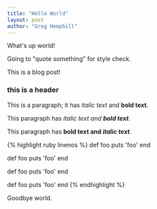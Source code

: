 ```yaml
---
title: "Hello World"
layout: post
author: "Greg Hemphill"
---
```


What's up world!

Going to "quote something" for style check.

This is a blog post!

### this is a header

This is a paragraph; it has _italic text_ and **bold text**.

This paragraph has <em>italic text and <strong>bold text</strong></em>.

This paragraph has <strong>bold text and <em>italic text</em></strong>.

{% highlight ruby linenos %}
def foo
  puts 'foo'
end

def foo
  puts 'foo'
end

def foo
  puts 'foo'
end

def foo
  puts 'foo'
end
{% endhighlight %}

Goodbye world.
